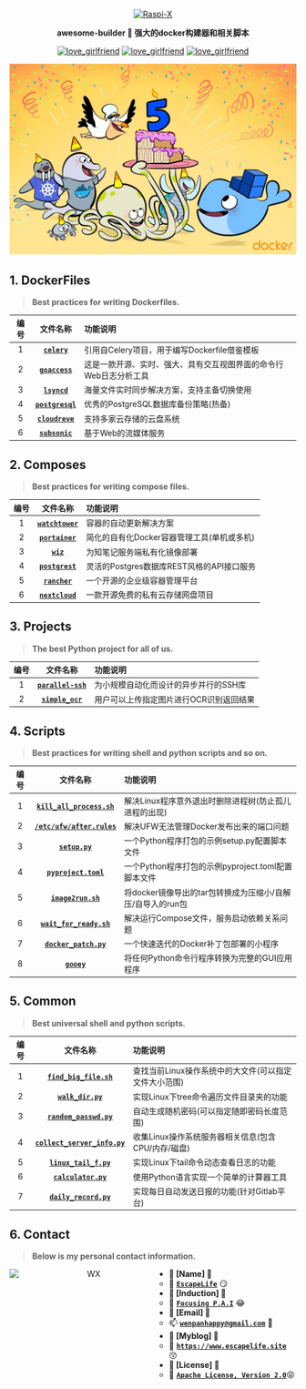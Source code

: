 <p align=center>
  <a href="https://github.com/EscapeLife/love_girlfriend.git">
    <img src="https://escapelife-1257414824.cos.ap-shanghai.myqcloud.com/never-forget-why-you-started.gif" width="680" height="120" alt="Raspi-X" >
  </a>
</p>

<p align=center>
  <b>awesome-builder 🐚 强大的docker构建器和相关脚本</b>
</p>

<p align="center">
  <a href="https://github.com/EscapeLife/awesome-builder.git"><img src="https://img.shields.io/badge/Project-awesome_builder-green.svg?style=for-the-badge&logo=ubuntu" alt="love_girlfriend"></a>
  <a href="https://github.com/EscapeLife/awesome-builder.git"><img src="https://img.shields.io/badge/Author-Escape-orange.svg?style=for-the-badge&logo=vim" alt="love_girlfriend"></a>
  <a href="https://github.com/EscapeLife/awesome-builder.git"><img src="https://img.shields.io/badge/Languages-Dockerfile-yellow.svg?style=for-the-badge&logo=docker" alt="love_girlfriend"></a>
</p>

<p align=center>
  <a href="https://github.com/EscapeLife/DotFiles.git">
    <img src="https://github.com/EscapeLife/awesome-builder/blob/master/images/awesome-docker.jpg" >
  </a>
</p>

## 1. DockerFiles

> **Best practices for writing Dockerfiles.**

| 编号 | 文件名称 | 功能说明 |
| :-----: | :-----: | :----- |
| 1 | [**`celery`**](https://github.com/EscapeLife/awesome-builder/tree/master/dockerfiles/celery/README.md) | 引用自Celery项目，用于编写Dockerfile借鉴模板 |
| 2 | [**`goaccess`**](https://github.com/EscapeLife/awesome-builder/tree/master/dockerfiles/goaccess/README.md) | 这是一款开源、实时、强大、具有交互视图界面的命令行Web日志分析工具 |
| 3 | [**`lsyncd`**](https://github.com/EscapeLife/awesome-builder/tree/master/dockerfiles/lsyncd/README.md) | 海量文件实时同步解决方案，支持主备切换使用 |
| 4 | [**`postgresql`**](https://github.com/EscapeLife/awesome-builder/tree/master/dockerfiles/postgresql/README.md) | 优秀的PostgreSQL数据库备份策略(热备) |
| 5 | [**`cloudreve`**](https://github.com/EscapeLife/awesome-builder/tree/master/dockerfiles/cloudreve/README.md) | 支持多家云存储的云盘系统 |
| 6 | [**`subsonic`**](https://github.com/EscapeLife/awesome-builder/tree/master/dockerfiles/subsonic/README.md) | 基于Web的流媒体服务 |

## 2. Composes

> **Best practices for writing compose files.**

| 编号 | 文件名称 | 功能说明 |
| :-----: | :-----: | :----- |
| 1 | [**`watchtower`**](https://github.com/EscapeLife/awesome-builder/blob/master/composes/watchtower/README.md) | 容器的自动更新解决方案  |
| 2 | [**`portainer`**](https://github.com/EscapeLife/awesome-builder/blob/master/composes/portainer/README.md) | 简化的自有化Docker容器管理工具(单机或多机)  |
| 3 | [**`wiz`**](https://github.com/EscapeLife/awesome-builder/blob/master/composes/wiz/README.md) | 为知笔记服务端私有化镜像部署  |
| 4 | [**`postgrest`**](https://github.com/EscapeLife/awesome-builder/blob/master/composes/postgrest/README.md) | 灵活的Postgres数据库REST风格的API接口服务  |
| 5 | [**`rancher`**](https://github.com/EscapeLife/awesome-builder/blob/master/composes/rancher/README.md) | 一个开源的企业级容器管理平台 |
| 6 | [**`nextcloud`**](https://github.com/EscapeLife/awesome-builder/blob/master/composes/nextcloud/README.md) | 一款开源免费的私有云存储网盘项目 |

## 3. Projects

> **The best Python project for all of us.**

| 编号 | 文件名称 | 功能说明 |
| :-----: | :-----: | :----- |
| 1 | [**`parallel-ssh`**](https://github.com/EscapeLife/awesome-builder/blob/master/projects/parallel-ssh/README.md) | 为小规模自动化而设计的异步并行的SSH库 |
| 2 | [**`simple_ocr`**](https://github.com/EscapeLife/awesome-builder/blob/master/projects/simple_ocr/README.md) | 用户可以上传指定图片进行OCR识别返回结果 |

## 4. Scripts

> **Best practices for writing shell and python scripts and so on.**

| 编号 | 文件名称 | 功能说明 |
| :-----: | :-----: | :----- |
| 1 | [**`kill_all_process.sh`**](https://github.com/EscapeLife/awesome-builder/blob/master/scripts/kill_process/kill_all_process.sh) | 解决Linux程序意外退出时删除进程树(防止孤儿进程的出现) |
| 2 | [**`/etc/ufw/after.rules`**](https://github.com/EscapeLife/awesome-builder/blob/master/Scripts/after_rules/after.rules) | 解决UFW无法管理Docker发布出来的端口问题 |
| 3 | [**`setup.py`**](https://github.com/EscapeLife/awesome-builder/blob/master/Scripts/setup/setup.py) | 一个Python程序打包的示例setup.py配置脚本文件 |
| 4 | [**`pyproject.toml`**](https://github.com/EscapeLife/awesome-builder/blob/master/Scripts/pyproject/pyproject.toml) | 一个Python程序打包的示例pyproject.toml配置脚本文件 |
| 5 | [**`image2run.sh`**](https://github.com/EscapeLife/awesome-builder/blob/master/Scripts/image2run/image2run.sh) | 将docker镜像导出的tar包转换成为压缩小/自解压/自导入的run包 |
| 6 | [**`wait_for_ready.sh`**](https://github.com/EscapeLife/awesome-builder/blob/master/Scripts/wait_for_ready/wait_for_ready.sh) | 解决运行Compose文件，服务启动依赖关系问题 |
| 7 | [**`docker_patch.py`**](https://github.com/EscapeLife/awesome-builder/blob/master/Scripts/docker_patch/docker_patch.py) | 一个快速迭代的Docker补丁包部署的小程序 |
| 8 | [**`gooey`**](https://github.com/EscapeLife/awesome-builder/blob/master/Scripts/gooey) | 将任何Python命令行程序转换为完整的GUI应用程序 |

## 5. Common

> **Best universal shell and python scripts.**

| 编号 | 文件名称 | 功能说明 |
| :-----: | :-----: | :----- |
| 1 | [**`find_big_file.sh`**](https://github.com/EscapeLife/awesome-builder/blob/master/common/bash/find_big_file.sh) | 查找当前Linux操作系统中的大文件(可以指定文件大小范围) |
| 2 | [**`walk_dir.py`**](https://github.com/EscapeLife/awesome-builder/blob/master/common/python/walk_dir.py) | 实现Linux下tree命令遍历文件目录夹的功能 |
| 3 | [**`random_passwd.py`**](https://github.com/EscapeLife/awesome-builder/blob/master/common/python/random_passwd.py) | 自动生成随机密码(可以指定随即密码长度范围) |
| 4 | [**`collect_server_info.py`**](https://github.com/EscapeLife/awesome-builder/blob/master/common/python/collect_server_info.py) | 收集Linux操作系统服务器相关信息(包含CPU/内存/磁盘) |
| 5 | [**`linux_tail_f.py`**](https://github.com/EscapeLife/awesome-builder/blob/master/common/python/linux_tail_f.py) | 实现Linux下tail命令动态查看日志的功能 |
| 6 | [**`calculator.py`**](https://github.com/EscapeLife/awesome-builder/blob/master/common/python/calculator.py) | 使用Python语言实现一个简单的计算器工具 |
| 7 | [**`daily_record.py`**](https://github.com/EscapeLife/awesome-builder/blob/master/common/python/daily_record.py) | 实现每日自动发送日报的功能(针对Gitlab平台) |

## 6. Contact

> **Below is my personal contact information.**

<p align="center">
    <img src="https://escapelife-1257414824.cos.ap-shanghai.myqcloud.com/escape-wechat-qrcode-1.gif" width="280" height="280" alt="WX" align="left" />
</p>

- **💭 [Name] 💭**
  - 🐠 **[`EscapeLife`](https://www.escapelife.site)** 😏
- **💭 [Induction] 💭**
  - 🏦 **[`Focusing P.A.I`](https://www.escapelife.site)** 😂
- **💭 [Email] 💭**
  - 📫 **[`wenpanhappy@gmail.com`](https://www.escapelife.site)** 🤔
- **💭 [Myblog] 💭**
  - 🍺 **[`https://www.escapelife.site`](https://www.escapelife.site)** 😚
- **💭 [License] 💭**
  - 🚧 [**`Apache License, Version 2.0`**](http://www.apache.org/licenses/LICENSE-2.0.html)😝
